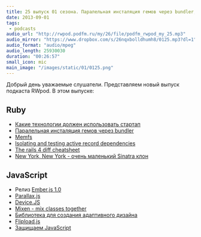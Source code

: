 ```yaml
---
title: 25 выпуск 01 сезона. Паралельная инсталяция гемов через bundler, Memfs, Ember.js 1.0, Flipload.js и прочее
date: 2013-09-01
tags:
 - podcasts
audio_url: "http://rwpod.podfm.ru/my/26/file/podfm_rwpod_my_25.mp3"
audio_mirror: "https://www.dropbox.com/s/26nqxbolldhumh8/0125.mp3?dl=1"
audio_format: "audio/mpeg"
audio_length: 25930030
duration: "00:26:57"
small_icon: mic
main_image: "/images/static/01/0125.png"
---
```


Добрый день уважаемые слушатели. Представляем новый выпуск подкаста RWpod. В этом выпуске:

## Ruby

 - [Какие технологии должен использовать стартап](http://matt.aimonetti.net/posts/2013/08/27/what-technology-should-my-startup-use/)
 - [Паралельная инсталяция гемов через bundler](http://robots.thoughtbot.com/post/59584648154/parallel-gem-installing-using-bundler)
 - [Memfs](https://github.com/simonc/memfs)
 - [Isolating and testing active record dependencies](http://www.foraker.com/isolating-and-testing-active-record-dependencies/)
 - [The rails 4 diff cheatsheet](http://owningrails.com/rails-4-diff-cheatsheet)
 - [New York, New York - очень маленький Sinatra клон](http://alisnic.github.io/nyny/)

## JavaScript

 - Релиз [Ember.js 1.0](http://emberjs.com/blog/2013/08/31/ember-1-0-released.html)
 - [Parallax.js](http://wagerfield.github.io/parallax/)
 - [Device.JS](http://matthewhudson.me/projects/device.js/)
 - [Mixen - mix classes together](http://dev.hubspot.com/blog/announcing-mixen)
 - [Библиотека для создания адаптивного дизайна](http://intentionjs.com/)
 - [Flipload.js](http://pazguille.github.io/flipload/)
 - [Защищаем JavaScript](http://www.defensivejs.com/)

<!--more-->

















